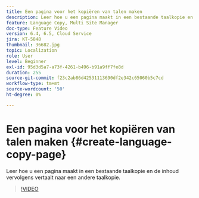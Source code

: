 ```yaml
---
title: Een pagina voor het kopiëren van talen maken
description: Leer hoe u een pagina maakt in een bestaande taalkopie en de inhoud vervolgens vertaalt naar een andere taalkopie.
feature: Language Copy, Multi Site Manager
doc-type: Feature Video
version: 6.4, 6.5, Cloud Service
jira: KT-5848
thumbnail: 36682.jpg
topic: Localization
role: User
level: Beginner
exl-id: 95d3d5a7-a73f-4261-b496-b91a9ff7fe8d
duration: 255
source-git-commit: f23c2ab86d42531113690df2e342c65060b5c7cd
workflow-type: tm+mt
source-wordcount: '50'
ht-degree: 0%

---
```


# Een pagina voor het kopiëren van talen maken {#create-language-copy-page}

Leer hoe u een pagina maakt in een bestaande taalkopie en de inhoud vervolgens vertaalt naar een andere taalkopie.

>[!VIDEO](https://video.tv.adobe.com/v/36682?quality=12&learn=on)
